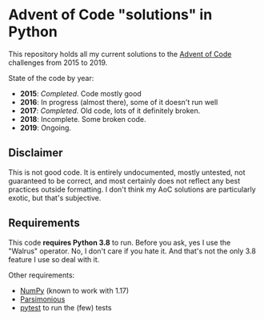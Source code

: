 # Advent of Code "solutions" in Python

This repository holds all my current solutions to the [Advent of Code](https://adventofcode.com/) challenges from 2015 to 2019.

State of the code by year:

* **2015**: _Completed_. Code mostly good
* **2016**: In progress (almost there), some of it doesn't run well
* **2017**: _Completed_. Old code, lots of it definitely broken.
* **2018**: Incomplete. Some broken code.
* **2019**: Ongoing.

## Disclaimer

This is not good code. It is entirely undocumented, mostly untested, not guaranteed to be correct, and most certainly does not reflect any best practices outside formatting. I don't think my AoC solutions are particularly exotic, but that's subjective.

## Requirements

This code **requires Python 3.8** to run. Before you ask, yes I use the "Walrus" operator. No, I don't care if you hate it. And that's not the only 3.8 feature I use so deal with it.

Other requirements:
* [NumPy](https://numpy.org/) (known to work with 1.17)
* [Parsimonious](https://pypi.org/project/parsimonious/)
* [pytest](https://docs.pytest.org/en/latest/) to run the (few) tests
